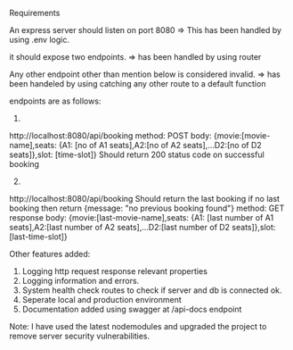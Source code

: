 Requirements

An express server should listen on port 8080
=> This has been handled by using .env logic.

it should expose two endpoints.
=> has been handled by using router 

Any other endpoint other than mention below is considered invalid.
=> has been handeled by using catching any other route to a default function

endpoints are as follows:

1.

http://localhost:8080/api/booking
method: POST
body: {movie:[movie-name],seats: {A1: [no of A1 seats],A2:[no of A2 seats],...D2:[no of D2 seats]},slot: [time-slot]}
Should return 200 status code on successful booking

2.

http://localhost:8080/api/booking
Should return the last booking if no last booking then return {message: "no previous booking found"}
method: GET
response body: {movie:[last-movie-name],seats: {A1: [last number of A1 seats],A2:[last number of A2 seats],...D2:[last number of D2 seats]},slot: [last-time-slot]}

Other features added:

1. Logging http request response relevant properties
2. Logging information and errors.
3. System health check routes to check if server and db is connected ok.
4. Seperate local and production environment
5. Documentation added using swagger at <url>/api-docs endpoint

Note:
I have used the latest nodemodules and upgraded the project to remove server security vulnerabilities.